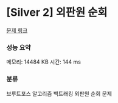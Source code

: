
# [Silver 2] 외판원 순회

[문제 링크](https://www.acmicpc.net/problem/10971)
### 성능 요약

<p>메모리: 14484 KB 시간: 144 ms </p>

### 분류
브루트포스 알고리즘
백트래킹
외판원 순회 문제 
